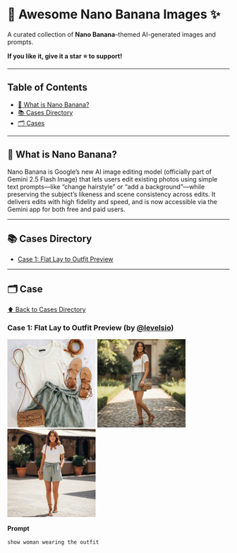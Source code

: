 # 🍌 Awesome Nano Banana Images ✨

A curated collection of **Nano Banana**–themed AI-generated images and prompts.

<strong>If you like it, give it a star ⭐ to support!</strong>

---

<a id="table-of-contents"></a>
## Table of Contents

- [🍌 What is Nano Banana?](#nano-banana-intro)
- [📚 Cases Directory](#cases-directory)
- [🗂️ Cases](#cases)

---

<a id="nano-banana-intro"></a>
## 🍌 What is Nano Banana?

Nano Banana is Google’s new AI image editing model (officially part of Gemini 2.5 Flash Image) that lets users edit existing photos using simple text prompts—like “change hairstyle” or “add a background”—while preserving the subject’s likeness and scene consistency across edits. It delivers edits with high fidelity and speed, and is now accessible via the Gemini app for both free and paid users.

---

<a id="cases-directory"></a>
## 📚 Cases Directory

* [Case 1: Flat Lay to Outfit Preview](#case-1)

---

<a id="cases"></a>
## 🗂️ Case

[⬆️ Back to Cases Directory](#cases-directory)

<a id="case-1"></a>
### Case 1: Flat Lay to Outfit Preview (by [@levelsio](https://x.com/levelsio/status/1960902857722617892))

<img src="images/case1/case1-1.jpeg" alt="Flat lay of summer outfit with white shirt, green shorts, sandals, and bag." width="200"> <img src="images/case1/case1-2.jpeg" alt="Woman wearing white shirt and green shorts with crossbody bag in garden." width="200"> <img src="images/case1/case1-3.jpeg" alt="Woman in white shirt and green shorts standing outdoors." width="200">

**Prompt**

```
show woman wearing the outfit
```
